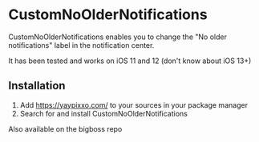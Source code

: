 # CustomNoOlderNotifications

CustomNoOlderNotifications enables you to change the "No older notifications" label in the notification center.

It has been tested and works on iOS 11 and 12 (don't know about iOS 13+)

## Installation
1. Add https://yaypixxo.com/ to your sources in your package manager
2. Search for and install CustomNoOlderNotifications

Also available on the bigboss repo 
